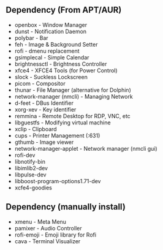 ## Dependency (From APT/AUR)
- openbox - Window Manager
- dunst - Notification Daemon
- polybar - Bar
- feh - Image & Background Setter
- rofi - dmenu replacement
- gsimplecal - Simple Calendar
- brightnessctl - Brightness Controller
- xfce4 - XFCE4 Tools (for Power Control)
- slock - Suckless Lockscreen
- picom - Compositor
- thunar - File Manager (alternative for Dolphin)
- network-manager (nmcli) - Managing Network
- d-feet - DBus Identifier
- xorg-xev - Key identifier
- remmina - Remote Desktop for RDP, VNC, etc
- libguestfs - Modifying virtual machine
- xclip - Clipboard
- cups - Printer Management (:631)
- gthumb - Image viewer
- network-manager-applet - Network manager (nmcli gui)
- rofi-dev
- libnotify-bin
- libimlib2-dev
- libpulse-dev
- libboost-program-options1.71-dev 
- xcfe4-goodies

## Dependency (manually install)
- xmenu - Meta Menu
- pamixer - Audio Controller
- rofi-emoji - Emoji library for Rofi
- cava - Terminal Visualizer
